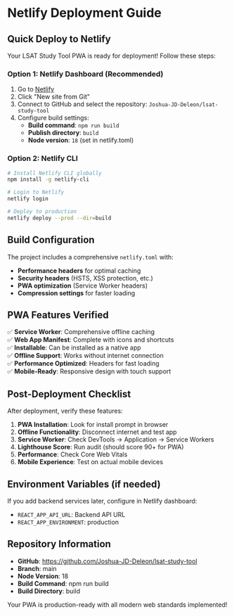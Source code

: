 # Netlify Deployment Guide

## Quick Deploy to Netlify

Your LSAT Study Tool PWA is ready for deployment! Follow these steps:

### Option 1: Netlify Dashboard (Recommended)

1. Go to [Netlify](https://app.netlify.com)
2. Click "New site from Git"
3. Connect to GitHub and select the repository: `Joshua-JD-Deleon/lsat-study-tool`
4. Configure build settings:
   - **Build command**: `npm run build`
   - **Publish directory**: `build`
   - **Node version**: `18` (set in netlify.toml)

### Option 2: Netlify CLI

```bash
# Install Netlify CLI globally
npm install -g netlify-cli

# Login to Netlify
netlify login

# Deploy to production
netlify deploy --prod --dir=build
```

## Build Configuration

The project includes a comprehensive `netlify.toml` with:

- **Performance headers** for optimal caching
- **Security headers** (HSTS, XSS protection, etc.)
- **PWA optimization** (Service Worker headers)
- **Compression settings** for faster loading

## PWA Features Verified

✅ **Service Worker**: Comprehensive offline caching  
✅ **Web App Manifest**: Complete with icons and shortcuts  
✅ **Installable**: Can be installed as a native app  
✅ **Offline Support**: Works without internet connection  
✅ **Performance Optimized**: Headers for fast loading  
✅ **Mobile-Ready**: Responsive design with touch support  

## Post-Deployment Checklist

After deployment, verify these features:

1. **PWA Installation**: Look for install prompt in browser
2. **Offline Functionality**: Disconnect internet and test app
3. **Service Worker**: Check DevTools → Application → Service Workers
4. **Lighthouse Score**: Run audit (should score 90+ for PWA)
5. **Performance**: Check Core Web Vitals
6. **Mobile Experience**: Test on actual mobile devices

## Environment Variables (if needed)

If you add backend services later, configure in Netlify dashboard:
- `REACT_APP_API_URL`: Backend API URL
- `REACT_APP_ENVIRONMENT`: production

## Repository Information

- **GitHub**: https://github.com/Joshua-JD-Deleon/lsat-study-tool
- **Branch**: main
- **Node Version**: 18
- **Build Command**: npm run build
- **Build Directory**: build

Your PWA is production-ready with all modern web standards implemented!